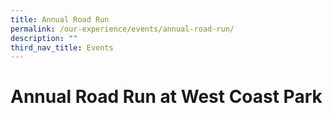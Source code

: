 ```yaml
---
title: Annual Road Run
permalink: /our-experience/events/annual-road-run/
description: ""
third_nav_title: Events
---
```

# Annual Road Run at West Coast Park